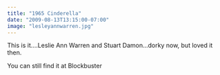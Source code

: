 ```yaml
---
title: "1965 Cinderella"
date: "2009-08-13T13:15:00-07:00"
image: "lesleyannwarren.jpg"
---
```


This is it....Leslie Ann Warren and Stuart Damon...dorky now, but loved it then.

You can still find it at Blockbuster